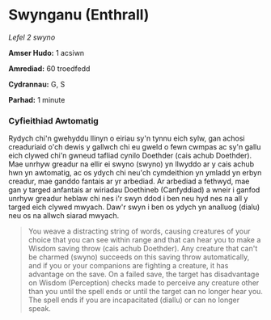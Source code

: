 # Swynganu (Enthrall)

*Lefel 2 swyno*

**Amser Hudo:** 1 acsiwn

**Amrediad:** 60 troedfedd

**Cydrannau:** G, S

**Parhad:** 1 minute

### Cyfieithiad Awtomatig

Rydych chi'n gwehyddu llinyn o eiriau sy'n tynnu eich sylw, gan achosi creaduriaid o'ch dewis y gallwch chi eu gweld o fewn cwmpas ac sy'n gallu eich clywed chi'n gwneud tafliad cynilo Doethder (cais achub Doethder). Mae unrhyw greadur na ellir ei swyno (swyno) yn llwyddo ar y cais achub hwn yn awtomatig, ac os ydych chi neu'ch cymdeithion yn ymladd yn erbyn creadur, mae ganddo fantais ar yr arbediad. Ar arbediad a fethwyd, mae gan y targed anfantais ar wiriadau Doethineb (Canfyddiad) a wneir i ganfod unrhyw greadur heblaw chi nes i'r swyn ddod i ben neu hyd nes na all y targed eich clywed mwyach. Daw'r swyn i ben os ydych yn analluog (dialu) neu os na allwch siarad mwyach.

>  You weave a distracting string of words, causing creatures of your choice that you can see within range and that can hear you to make a Wisdom saving throw (cais achub Doethder). Any creature that can't be charmed (swyno) succeeds on this saving throw automatically, and if you or your companions are fighting a creature, it has advantage on the save. On a failed save, the target has disadvantage on Wisdom (Perception) checks made to perceive any creature other than you until the spell ends or until the target can no longer hear you. The spell ends if you are incapacitated (diallu) or can no longer speak.